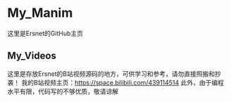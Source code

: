 # My_Manim
这里是Ersnet的GitHub主页
## My_Videos
这里是存放Ersnet的B站视频源码的地方，可供学习和参考，请勿直接照搬和抄袭！
我的B站视频主页：https://space.bilibili.com/439114514
此外，由于编程水平有限，代码写的不够优质，敬请谅解


